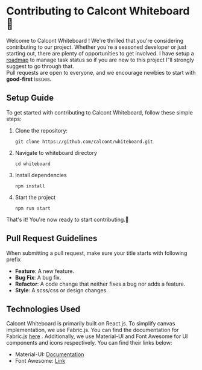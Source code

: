 # Contributing to Calcont Whiteboard 🎨

Welcome to Calcont Whiteboard !
 We're thrilled that you're considering contributing to our project. Whether you're a seasoned developer or just starting out, there are plenty of opportunities to get involved. 
 I have setup a [roadmap](https://github.com/orgs/calcont/projects/1) to manage task status so if you are new to this project I"ll strongly suggest to go through that.  
 Pull requests are open to everyone, and we encourage newbies to start with **good-first** issues.

## Setup Guide

To get started with contributing to Calcont Whiteboard, follow these simple steps:

1. Clone the repository:

   ```
   git clone https://github.com/calcont/whiteboard.git
   ```
2. Navigate to whiteboard directory

   ```
   cd whiteboard
   ```
4. Install dependencies

   ```
   npm install
   ```
6. Start the project

   ```
   npm run start
   ```
   
That's it! You're now ready to start contributing.🚀

## Pull Request Guidelines

When submitting a pull request, make sure your title starts with following prefix

- **Feature**: A new feature.
- **Bug Fix**: A bug fix.
- **Refactor**: A code change that neither fixes a bug nor adds a feature.
- **Style**: A scss/css or design changes.
  
## Technologies Used
Calcont Whiteboard is primarily built on React.js. To simplify canvas implementation, we use Fabric.js. You can find the documentation for Fabric.js [here](http://fabricjs.com/docs/) .
Additionally, we use Material-UI and Font Awesome for UI components and icons respectively. You can find their links below:

- Material-UI: [Documentation](https://mui.com/material-ui/getting-started/)
- Font Awesome: [Link](https://fontawesome.com/icons)

